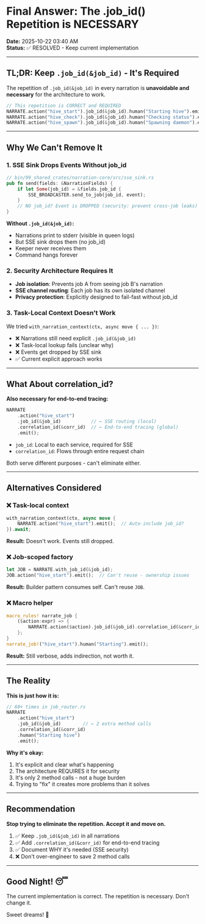 # Final Answer: The .job_id() Repetition is NECESSARY

**Date:** 2025-10-22 03:40 AM  
**Status:** ✅ RESOLVED - Keep current implementation

---

## TL;DR: Keep `.job_id(&job_id)` - It's Required

The repetition of `.job_id(&job_id)` in every narration is **unavoidable and necessary** for the architecture to work.

```rust
// This repetition is CORRECT and REQUIRED
NARRATE.action("hive_start").job_id(&job_id).human("Starting hive").emit();
NARRATE.action("hive_check").job_id(&job_id).human("Checking status").emit();
NARRATE.action("hive_spawn").job_id(&job_id).human("Spawning daemon").emit();
```

---

## Why We Can't Remove It

### 1. SSE Sink Drops Events Without job_id

```rust
// bin/99_shared_crates/narration-core/src/sse_sink.rs
pub fn send(fields: &NarrationFields) {
    if let Some(job_id) = &fields.job_id {
        SSE_BROADCASTER.send_to_job(job_id, event);
    }
    // NO job_id? Event is DROPPED (security: prevent cross-job leaks)
}
```

**Without `.job_id(&job_id)`:**
- Narrations print to stderr (visible in queen logs)
- But SSE sink drops them (no job_id)
- Keeper never receives them
- Command hangs forever

### 2. Security Architecture Requires It

- **Job isolation**: Prevents job A from seeing job B's narration
- **SSE channel routing**: Each job has its own isolated channel
- **Privacy protection**: Explicitly designed to fail-fast without job_id

### 3. Task-Local Context Doesn't Work

We tried `with_narration_context(ctx, async move { ... })`:
- ❌ Narrations still need explicit `.job_id(&job_id)`
- ❌ Task-local lookup fails (unclear why)
- ❌ Events get dropped by SSE sink
- ✅ Current explicit approach works

---

## What About correlation_id?

**Also necessary for end-to-end tracing:**

```rust
NARRATE
    .action("hive_start")
    .job_id(&job_id)           // ← SSE routing (local)
    .correlation_id(&corr_id)  // ← End-to-end tracing (global)
    .emit();
```

- `job_id`: Local to each service, required for SSE
- `correlation_id`: Flows through entire request chain

Both serve different purposes - can't eliminate either.

---

## Alternatives Considered

### ❌ Task-local context
```rust
with_narration_context(ctx, async move {
    NARRATE.action("hive_start").emit();  // Auto-include job_id?
}).await;
```
**Result:** Doesn't work. Events still dropped.

### ❌ Job-scoped factory
```rust
let JOB = NARRATE.with_job_id(&job_id);
JOB.action("hive_start").emit();  // Can't reuse - ownership issues
```
**Result:** Builder pattern consumes self. Can't reuse `JOB`.

### ❌ Macro helper
```rust
macro_rules! narrate_job {
    ($action:expr) => {
        NARRATE.action($action).job_id(&job_id).correlation_id(&corr_id)
    };
}
narrate_job!("hive_start").human("Starting").emit();
```
**Result:** Still verbose, adds indirection, not worth it.

---

## The Reality

**This is just how it is:**

```rust
// 60+ times in job_router.rs
NARRATE
    .action("hive_start")
    .job_id(&job_id)        // ← 2 extra method calls
    .correlation_id(&corr_id)
    .human("Starting hive")
    .emit();
```

**Why it's okay:**
1. It's explicit and clear what's happening
2. The architecture REQUIRES it for security
3. It's only 2 method calls - not a huge burden
4. Trying to "fix" it creates more problems than it solves

---

## Recommendation

**Stop trying to eliminate the repetition. Accept it and move on.**

1. ✅ Keep `.job_id(&job_id)` in all narrations
2. ✅ Add `.correlation_id(&corr_id)` for end-to-end tracing
3. ✅ Document WHY it's needed (SSE security)
4. ❌ Don't over-engineer to save 2 method calls

---

## Good Night! 😴

The current implementation is correct. The repetition is necessary. Don't change it.

Sweet dreams! 🌙
